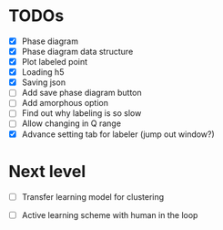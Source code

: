 # TODOs
- [x] Phase diagram 
- [x] Phase diagram data structure
- [x] Plot labeled point
- [x] Loading h5
- [x] Saving json 
- [ ] Add save phase diagram button
- [ ] Add amorphous option
- [ ] Find out why labeling is so slow
- [ ] Allow changing in Q range
- [x] Advance setting tab for labeler (jump out window?)

# Next level
- [ ] Transfer learning model for clustering
- [ ] Active learning scheme with human in the loop
 

